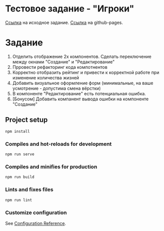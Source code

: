 # Тестовое задание - "Игроки"
[Ссылка](https://github.com/gorlitsyn/Test-players) на исходное задание.
[Ссылка](https://oleeesya.github.io/Test-players/) на github-pages.


# Задание
1. Отделить отображение 2х компонентов. Сделать переключение между 
окнами "Создание" и "Редактирование"
2. Прровести рефакторинг кода компотнентов
3. Корректно отобразить рейтинг и привести к корректной работе при изменение количества жизней
4. Добавить визуальное оформление форм (минимальные, на ваше усмотрение - допустима смена вёрстки)
5. В компоненте "Редактирование" есть потенциальная ошибка.
6. [Бонусом] Добавить компанент вывода ошибки на компоненте "Создание"


## Project setup
```
npm install
```

### Compiles and hot-reloads for development
```
npm run serve
```

### Compiles and minifies for production
```
npm run build
```

### Lints and fixes files
```
npm run lint
```

### Customize configuration
See [Configuration Reference](https://cli.vuejs.org/config/).
